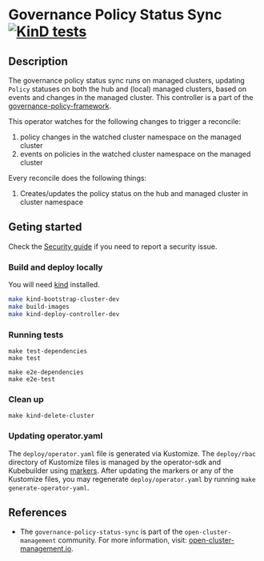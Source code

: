 [comment]: # ( Copyright Contributors to the Open Cluster Management project )

# Governance Policy Status Sync [![KinD tests](https://github.com/open-cluster-management/governance-policy-status-sync/actions/workflows/kind.yml/badge.svg?branch=main&event=push)](https://github.com/open-cluster-management/governance-policy-status-sync/actions/workflows/kind.yml)

## Description

The governance policy status sync runs on managed clusters, updating `Policy` statuses on both the hub and (local) managed clusters, based on events and changes in the managed cluster. This controller is a part of the [governance-policy-framework](https://github.com/open-cluster-management/governance-policy-framework).

This operator watches for the following changes to trigger a reconcile:

1. policy changes in the watched cluster namespace on the managed cluster
2. events on policies in the watched cluster namespace on the managed cluster

Every reconcile does the following things:

1. Creates/updates the policy status on the hub and managed cluster in cluster namespace

## Geting started 

Check the [Security guide](SECURITY.md) if you need to report a security issue.

### Build and deploy locally
You will need [kind](https://kind.sigs.k8s.io/docs/user/quick-start/) installed.

```bash
make kind-bootstrap-cluster-dev
make build-images
make kind-deploy-controller-dev
```
### Running tests
```
make test-dependencies
make test

make e2e-dependencies
make e2e-test
```

### Clean up
```
make kind-delete-cluster
```

### Updating operator.yaml

The `deploy/operator.yaml` file is generated via Kustomize. The `deploy/rbac` directory of
Kustomize files is managed by the operator-sdk and Kubebuilder using
[markers](https://book.kubebuilder.io/reference/markers.html). After updating the markers or
any of the Kustomize files, you may regenerate `deploy/operator.yaml` by running
`make generate-operator-yaml`.

## References

- The `governance-policy-status-sync` is part of the `open-cluster-management` community. For more information, visit: [open-cluster-management.io](https://open-cluster-management.io).

<!---
Date: 11/16/2021
-->
